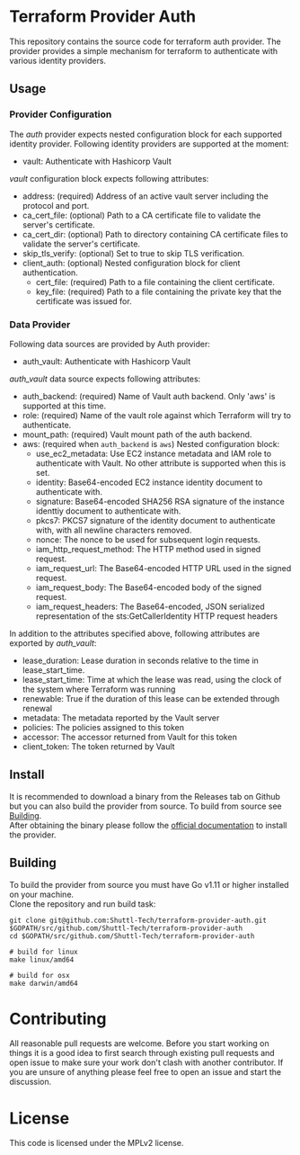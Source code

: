 # Terraform Provider Auth

This repository contains the source code for terraform auth provider. The provider provides a simple mechanism for
terraform to authenticate with various identity providers.

## Usage

### Provider Configuration

The *auth* provider expects nested configuration block for each supported identity provider. Following identity
providers are supported at the moment:

 - vault: Authenticate with Hashicorp Vault
 
*vault* configuration block expects following attributes:

 - address: (required) Address of an active vault server including the protocol and port.
 - ca_cert_file: (optional) Path to a CA certificate file to validate the server's certificate.
 - ca_cert_dir: (optional) Path to directory containing CA certificate files to validate the server's certificate.
 - skip_tls_verify: (optional) Set to true to skip TLS verification.
 - client_auth: (optional) Nested configuration block for client authentication.
   - cert_file: (required) Path to a file containing the client certificate.
   - key_file: (required) Path to a file containing the private key that the certificate was issued for.
   
### Data Provider

Following data sources are provided by Auth provider:

 - auth_vault: Authenticate with Hashicorp Vault

*auth_vault* data source expects following attributes:

 - auth_backend: (required) Name of Vault auth backend. Only 'aws' is supported at this time.
 - role: (required) Name of the vault role against which Terraform will try to authenticate.
 - mount_path: (required) Vault mount path of the auth backend.
 - aws: (required when `auth_backend` is `aws`) Nested configuration block:
   - use_ec2_metadata: Use EC2 instance metadata and IAM role to authenticate with Vault. No other attribute is supported when this is set.
   - identity: Base64-encoded EC2 instance identity document to authenticate with.
   - signature: Base64-encoded SHA256 RSA signature of the instance identtiy document to authenticate with.
   - pkcs7: PKCS7 signature of the identity document to authenticate with, with all newline characters removed.
   - nonce: The nonce to be used for subsequent login requests.
   - iam_http_request_method: The HTTP method used in signed request.
   - iam_request_url: The Base64-encoded HTTP URL used in the signed request.
   - iam_request_body: The Base64-encoded body of the signed request.
   - iam_request_headers: The Base64-encoded, JSON serialized representation of the sts:GetCallerIdentity HTTP request headers

In addition to the attributes specified above, following attributes are exported by *auth_vault*:

 - lease_duration: Lease duration in seconds relative to the time in lease_start_time.
 - lease_start_time: Time at which the lease was read, using the clock of the system where Terraform was running
 - renewable: True if the duration of this lease can be extended through renewal
 - metadata: The metadata reported by the Vault server
 - policies: The policies assigned to this token
 - accessor: The accessor returned from Vault for this token
 - client_token: The token returned by Vault
 
## Install

It is recommended to download a binary from the Releases tab on Github but you can also build the provider from source.
To build from source see [Building][].  
After obtaining the binary please follow the [official documentation][] to install the provider.

## Building

To build the provider from source you must have Go v1.11 or higher installed on your machine.  
Clone the repository and run build task:

```
git clone git@github.com:Shuttl-Tech/terraform-provider-auth.git $GOPATH/src/github.com/Shuttl-Tech/terraform-provider-auth
cd $GOPATH/src/github.com/Shuttl-Tech/terraform-provider-auth

# build for linux
make linux/amd64

# build for osx
make darwin/amd64
```

# Contributing
All reasonable pull requests are welcome. Before you start working on things it is a good idea to first search through existing pull requests and open issue to make sure your work don't clash with another contributor. If you are unsure of anything please feel free to open an issue and start the discussion.

# License
This code is licensed under the MPLv2 license.

[Building]: #building
[official documentation]: https://www.terraform.io/docs/plugins/basics.html#installing-plugins

